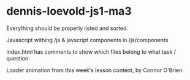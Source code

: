 # dennis-loevold-js1-ma3

Everything should be properly listed and sorted.

Javascript withing /js & javscript components in /js/components

index.html has comments to show which files belong to what task / question.

Loader animation from this week's lesson content, by Connor O'Brien.
